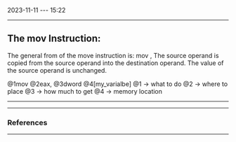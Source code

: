 2023-11-11  ---  15:22
___
## The **mov** Instruction:
The general from of the move instruction is:
mov <dest>, <src>
The source operand is copied from the source operand into the destination operand. The value of the source operand is unchanged.

@1mov @2eax, @3dword @4[my_varialbe]
@1 -> what to do
@2 -> where to place
@3 -> how much to get
@4 -> memory location


---


---
### References
---
